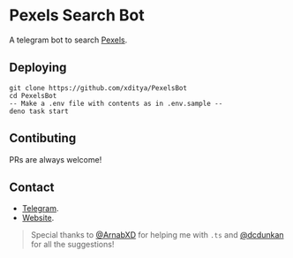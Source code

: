 # Pexels Search Bot

A telegram bot to search [Pexels](https://pexels.com).

## Deploying

```
git clone https://github.com/xditya/PexelsBot
cd PexelsBot
-- Make a .env file with contents as in .env.sample --
deno task start
```

## Contibuting

PRs are always welcome!

## Contact

- [Telegram](https://t.me/BotzHub).
- [Website](https://xditya.me).

> Special thanks to [@ArnabXD](https://github.com/ArnabXD) for helping me with
> `.ts` and [@dcdunkan](https://github.com/dcdunkan) for all the suggestions!
